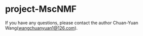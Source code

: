 # project-MscNMF
If you have any questions, please contact the author Chuan-Yuan Wang(wangchuanyuan1@126.com).
